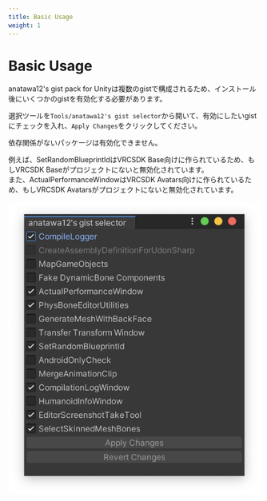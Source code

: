 ```yaml
---
title: Basic Usage
weight: 1
---
```


# Basic Usage

anatawa12's gist pack for Unityは複数のgistで構成されるため、インストール後にいくつかのgistを有効化する必要があります。

選択ツールを`Tools/anatawa12's gist selector`から開いて、有効にしたいgistにチェックを入れ、`Apply Changes`をクリックしてください。

依存関係がないパッケージは有効化できません。

例えば、SetRandomBlueprintIdはVRCSDK Base向けに作られているため、もしVRCSDK Baseがプロジェクトにないと無効化されています。\
また、ActualPerformanceWindowはVRCSDK Avatars向けに作られているため、もしVRCSDK Avatarsがプロジェクトにないと無効化されています。

![selector window](selector.png)
